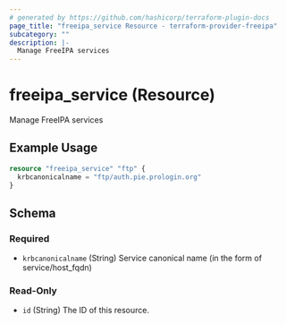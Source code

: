 ```yaml
---
# generated by https://github.com/hashicorp/terraform-plugin-docs
page_title: "freeipa_service Resource - terraform-provider-freeipa"
subcategory: ""
description: |-
  Manage FreeIPA services
---
```


# freeipa_service (Resource)

Manage FreeIPA services

## Example Usage

```terraform
resource "freeipa_service" "ftp" {
  krbcanonicalname = "ftp/auth.pie.prologin.org"
}
```

<!-- schema generated by tfplugindocs -->
## Schema

### Required

- `krbcanonicalname` (String) Service canonical name (in the form of service/host_fqdn)

### Read-Only

- `id` (String) The ID of this resource.



